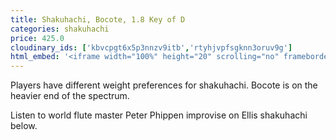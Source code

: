 ```yaml
---
title: Shakuhachi, Bocote, 1.8 Key of D
categories: shakuhachi
price: 425.0
cloudinary_ids: ['kbvcpgt6x5p3nnzv9itb','rtyhjvpfsgknn3oruv9g']
html_embed: '<iframe width="100%" height="20" scrolling="no" frameborder="no" allow="autoplay" src="https://w.soundcloud.com/player/?url=https%3A//api.soundcloud.com/tracks/192693525&color=%23ff5500&inverse=false&auto_play=false&show_user=true"></iframe>'
---
```


Players have different weight preferences for shakuhachi. Bocote is on the heavier end of the spectrum.

Listen to world flute master Peter Phippen improvise on Ellis shakuhachi below.
